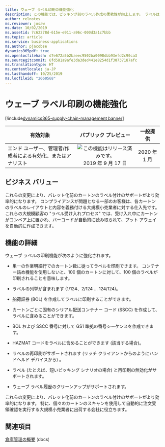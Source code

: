 ```yaml
---
title: ウェーブ ラベル印刷の機能強化
description: この機能では、ピッキング前のラベル作成の柔軟性が向上します。 ラベルはウェーブ プロセス中に作成されます。 ラベルとレイアウトの定義によって機能が拡充されます。
author: relnotes
ms.reviewer: josaw
ms.date: 10/02/2019
ms.assetid: 7c62278d-615e-e911-a96c-000d3a1c7bbb
ms.topic: article
ms.service: business-applications
ms.author: pjacobse
dynamics365pdf: true
ms.openlocfilehash: d7e672a5b2baeec9502ba0098dbb93efd2c90ca3
ms.sourcegitcommit: 6fd581a9afe3da3ded441e8254d1f30737187afc
ms.translationtype: HT
ms.contentlocale: ja-JP
ms.lasthandoff: 10/25/2019
ms.locfileid: "2660568"
---
```

# <a name="wave-label-printing-enhancements"></a>ウェーブ ラベル印刷の機能強化
[!include[dynamics365-supply-chain-management banner](../includes/dynamics365-supply-chain-management.md)]

| 有効対象    |  パブリック プレビュー | 一般提供 | 
| ---------- | :----------: |:----------: |
|エンド ユーザー、管理者/作成者による有効化、またはアナリスト|![この機能はリリース済みです。](/dynamics365-release-plan/media/green-checkmark.png "この機能はリリース済みです。") 2019 年 9 月 17 日| 2020 年 1 月|


## <a name="business-value"></a>ビジネス バリュー
<!-- bv start -->
これらの変更により、パレット化前のカートンのラベル付けのサポートがより効率的になります。 コンプライアンスが問題となる一部のお客様は、各カートンのラベルのレイアウトと内容を義務付ける大規模小売業者に対する仕入先です。 これらの大規模顧客の "ラベル受け入れプロセス" では、受け入れ中にカートンがコンベア上に置かれ、バーコードが自動的に読み取られて、プット アウェイを自動的に作成できます。
<!-- bv end -->



## <a name="feature-details"></a>機能の詳細
<!--feature detail start -->
ウェーブ ラベルの印刷機能が次のように強化されます。

-  単一の作業明細行でのカートン数に従ってラベルを印刷できます。 コンテナー詰め機能を使用しないと、100 個のカートンに対して、100 個のラベルが印刷されることを意味します。

- ラベルの列挙が含まれます (1/124、2/124 … 124/124)。

- 船荷証券 (BOL) を作成してラベルに印刷することができます。

- カートンごとに固有のシリアル配送コンテナー コード (SSCC) を作成して、ラベルに含めることができます。

- BOL および SSCC 番号に対して GS1 準拠の番号シーケンスを作成できます。

- HAZMAT コードをラベルに含めることができます (該当する場合)。

- ラベルの再印刷がサポートされます (リッチ クライアントからのようにハンドヘルド デバイスから) 。

- ラベル (たとえば、短いピッキング シナリオの場合) と再印刷の無効化がサポートされます。

- ウェーブ ラベル履歴のクリーンアップがサポートされます。 

これらの変更により、パレット化前のカートンのラベル付けのサポートがより効率的になります。 特に、個々のカートンのスキャンを使用して自動的に注文受領確認を実行する大規模小売業者に出荷する会社に役立ちます。
<!--feature detail end -->





## <a name="see-also"></a>関連項目

[倉庫管理の概要](https://docs.microsoft.com/dynamics365/unified-operations/supply-chain/warehousing/warehouse-management-overview) (docs)
